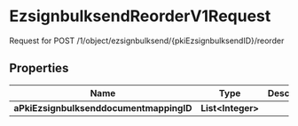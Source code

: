 

# EzsignbulksendReorderV1Request

Request for POST /1/object/ezsignbulksend/{pkiEzsignbulksendID}/reorder

## Properties

| Name | Type | Description | Notes |
|------------ | ------------- | ------------- | -------------|
|**aPkiEzsignbulksenddocumentmappingID** | **List&lt;Integer&gt;** |  |  |



